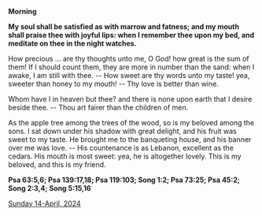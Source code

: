 **Morning**

**My soul shall be satisfied as with marrow and fatness; and my mouth shall praise thee with joyful lips: when I remember thee upon my bed, and meditate on thee in the night watches.**
 
How precious ... are thy thoughts unto me, O God! how great is the sum of them! If I should count them, they are more in number than the sand: when I awake, I am still with thee. -- How sweet are thy words unto my taste! yea, sweeter than honey to my mouth! -- Thy love is better than wine.
 
Whom have I in heaven but thee? and there is none upon earth that I desire beside thee. -- Thou art fairer than the children of men.
 
As the apple tree among the trees of the wood, so is my beloved among the sons. I sat down under his shadow with great delight, and his fruit was sweet to my taste. He brought me to the banqueting house, and his banner over me was love. -- His countenance is as Lebanon, excellent as the cedars. His mouth is most sweet: yea, he is altogether lovely. This is my beloved, and this is my friend.  

**Psa 63:5,6; Psa 139:17,18; Psa 119:103; Song 1:2; Psa 73:25; Psa 45:2; Song 2:3,4; Song 5:15,16**

[Sunday 14-April, 2024](https://t.me/daily_light)
